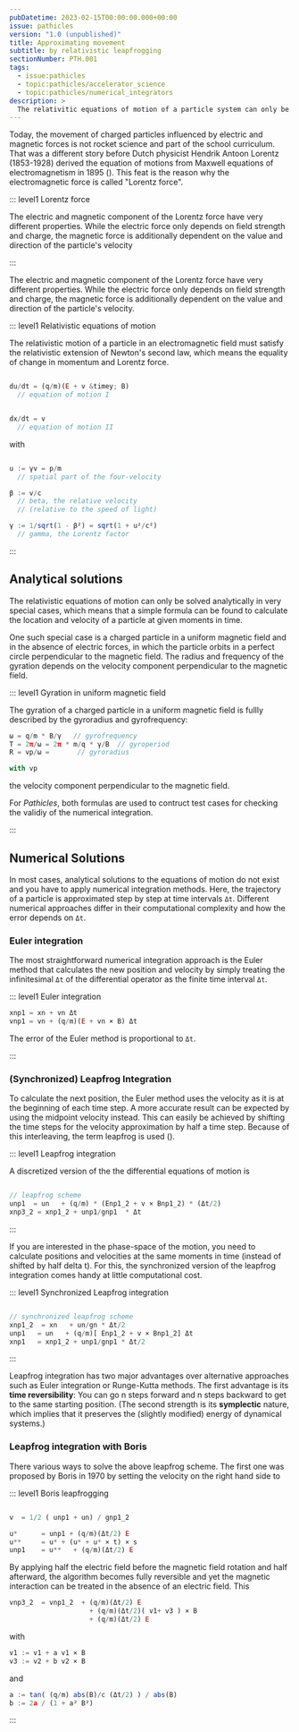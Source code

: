 ```yaml
---
pubDatetime: 2023-02-15T00:00:00.000+00:00
issue: pathicles
version: "1.0 (unpublished)"
title: Approximating movement
subtitle: by relativistic leapfrogging
sectionNumber: PTH.001
tags: 
  - issue:pathicles
  - topic:pathicles/accelerator_science
  - topic:pathicles/numerical_integrators
description: >
  The relativitic equations of motion of a particle system can only be solved analytically in very special cases. However, there is a class of well known numerical algorithms that are specialised in the numerical approximation.
---
```


Today, the movement of charged particles influenced by electric and magnetic forces is not rocket science and part of the school curriculum. That was a different story before Dutch physicist Hendrik Antoon Lorentz (1853-1928) derived the equation of motions from Maxwell equations of electromagnetism in 1895 (<bib-ref cite-key="lorentz__1895__versuch" />). This feat is the reason why the electromagnetic force is called "Lorentz force".

::: level1 Lorentz force

The electric and magnetic component of the Lorentz force have very different properties. While the electric force only depends on field strength and charge, the magnetic force is additionally dependent on the value and direction of the particle's velocity

:::

The electric and magnetic component of the Lorentz force have very different properties. While the electric force only depends on field strength and charge, the magnetic force is additionally dependent on the value and direction of the particle's velocity.

::: level1 Relativistic equations of motion

The relativistic motion of a particle in an electromagnetic field must satisfy the relativistic extension of Newton's second law, which means the equality of change in momentum and Lorentz force.

```js

du/dt = (q/m)(E + v &timey; B)
  // equation of motion I


dx/dt = v
  // equation of motion II

```

with

```js

u := γv = p/m
  // spatial part of the four-velocity

β := v/c
  // beta, the relative velocity
  // (relative to the speed of light)

γ := 1/sqrt(1 - β²) = sqrt(1 + u²/c²)
  // gamma, the Lorentz factor

```

[comment]: <> (1. The **Lorentz force** of an electric force field <span class="math">**E**</span> and magnetic force field <span class="math">**B**</span> on a particle with mass <span class="math">m</span>, electric charge <span class="math">q</span>, velocity <span class="math">**v**</span>, and location <span class="math">**x**</span> is given by)

[comment]: <> ( <div class="math">**F** = q @ / @ m &#40;**E** @ + @ **v**&times;**B**&#41; </div>)

[comment]: <> (2. According to **Newton's second law**, the force on a particle is equal to the change in momentum of the particle.)

[comment]: <> ( <div class="math">**F** = d**p** @ / @ dt = d&#40;m**v**&#41; @ / @ dt = d²&#40;m**x**&#41; / dt²</div> )

[comment]: <> (3. According to Einstein's Special Relativity, the momentum of a &#40;relativistic&#41; particle is given by)

[comment]: <> ( <div class="math">**p** @@ = @@ &gamma; @ m @ **v** = &gamma; @ m @ c @ **&beta;**</div>)

:::

## Analytical solutions

The relativistic equations of motion can only be solved analytically in very special cases, which means that a simple formula can be found to calculate the location and velocity of a particle at given moments in time.

One such special case is a charged particle in a uniform magnetic field and in the absence of electric forces, in which the particle orbits in a perfect circle perpendicular to the magnetic field. The radius and frequency of the gyration depends on the velocity component perpendicular to the magnetic field.

::: level1 Gyration in uniform magnetic field

The gyration of a charged particle in a uniform magnetic field is fullly described by the gyroradius and gyrofrequency:

```js
ω = q/m * B/γ   // gyrofrequency
T = 2π/ω = 2π * m/q * γ/B  // gyroperiod
R = vp/ω =       // gyroradius

with vp

```

the velocity component perpendicular to the magnetic field.

For _Pathicles_, both formulas are used to contruct test cases for checking the validiy of the numerical integration.

:::

## Numerical Solutions

In most cases, analytical solutions to the equations of motion do not exist and you have to apply numerical integration methods. Here, the trajectory of a particle is approximated step by step at time intervals `Δt`. Different numerical approaches differ in their computational complexity and how the error depends on `Δt`.

### Euler integration

The most straightforward numerical integration approach is the Euler method that calculates the new position and velocity by simply treating the infinitesimal `Δt` of the differential operator as the finite time interval `Δt`.

::: level1 Euler integration

```js
xnp1 = xn + vn Δt
vnp1 = vn + (q/m)(E + vn × B) Δt

```

The error of the Euler method is proportional to `Δt`.

:::

### (Synchronized) Leapfrog Integration

To calculate the next position, the Euler method uses the velocity as it is at the beginning of each time step. A more accurate result can be expected by using the midpoint velocity instead. This can easily be achieved by shifting the time steps for the velocity approximation by half a time step. Because of this interleaving, the term leapfrog is used (<bib-ref cite-key="kreissetal__2014__introduction" />).

::: level1 Leapfrog integration

A discretized version of the the differential equations of motion is

```js

// leapfrog scheme
unp1  = un   + (q/m) * (Enp1_2 + v × Bnp1_2) * (Δt/2)
xnp3_2 = xnp1_2 + unp1/gnp1  * Δt


```

:::

If you are interested in the phase-space of the motion, you need to calculate positions and velocities at the same moments in time (instead of shifted by half delta t). For this, the synchronized version of the leapfrog integration comes handy at little computational cost.

::: level1 Synchronized Leapfrog integration

```js

// synchronized leapfrog scheme
xnp1_2  = xn   + un/gn * Δt/2
unp1   = un   + (q/m)[ Enp1_2 + v × Bnp1_2] Δt
xnp1   = xnp1_2 + unp1/gnp1 * Δt/2

```

:::

Leapfrog integration has two major advantages over alternative approaches such as Euler integration or Runge-Kutta methods. The first advantage is its **time reversibility**: You can go n steps forward and n steps backward to get to the same starting position. (The second strength is its **symplectic** nature, which implies that it preserves the (slightly modified) energy of dynamical systems.)

### Leapfrog integration with Boris

There various ways to solve the above leapfrog scheme. The first one was proposed by Boris in 1970 by setting the velocity on the right hand side to

::: level1 Boris leapfrogging

```js

v  = 1/2 ( unp1 + un) / gnp1_2

u*      = unp1 + (q/m)(Δt/2) E
u**     = u* + (u* + u* × t) × s
unp1    = u**   + (q/m)(Δt/2) E

```

By applying half the electric field before the magnetic field rotation and half afterward, the algorithm becomes fully reversible and yet the magnetic interaction can be treated in the absence of an electric field. This

```js
vnp3_2  = vnp1_2  + (q/m)(Δt/2) E
                    + (q/m)(Δt/2)( v1+ v3 ) × B
                    + (q/m)(Δt/2) E

```

with

```js
v1 := v1 + a v1 × B
v3 := v2 + b v2 × B

```

and

```js
a := tan( (q/m) abs(B)/c (Δt/2) ) / abs(B)
b := 2a / (1 + a² B²)

```

:::
